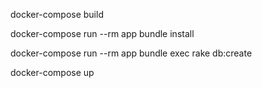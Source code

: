 docker-compose build

docker-compose run --rm app bundle install

docker-compose run --rm app bundle exec rake db:create

docker-compose up
